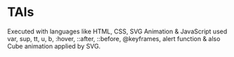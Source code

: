 # TAIs
Executed with languages like HTML, CSS, SVG Animation &amp; JavaScript used var, sup, tt, u, b, :hover, ::after, ::before, @keyframes, alert function &amp; also Cube animation applied by SVG.
